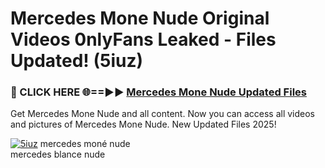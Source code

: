 # Mercedes Mone Nude Original Videos 0nlyFans Leaked - Files Updated! (5iuz)

<h3>🔴 CLICK HERE 🌐==►► <a href="https://tinyurl.com/52m3yx9h" rel="nofollow">Mercedes Mone Nude Updated Files</a></h3>

Get Mercedes Mone Nude and all content. Now you can access all videos and pictures of Mercedes Mone Nude. New Updated Files 2025!

[![5iuz](https://i.imgur.com/TnHtlc8.gif)](https://tinyurl.com/52m3yx9h)
mercedes moné nude<br>
mercedes blance nude